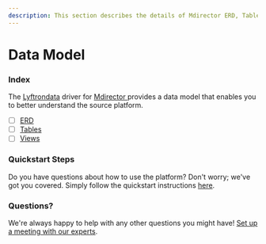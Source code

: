 ```yaml
---
description: This section describes the details of Mdirector ERD, Tables, and Views.
---
```


# Data Model

### Index

The  [Lyftrondata](https://www.lyftrondata.com/) driver for [Mdirector](https://www.lyftrondata.com/integration/mdirector/)[ ](https://www.lyftrondata.com/integration/mdirector/)provides a data model that enables you to better understand the source platform.

* [ ] [ERD](../../../marketing-analytics/mdirector/data-model/erd.md)
* [ ] [Tables](../../../marketing-analytics/mdirector/data-model/tables.md)
* [ ] [Views](../../../marketing-analytics/mdirector/data-model/views.md)

### Quickstart Steps

Do you have questions about how to use the platform? Don't worry; we've got you covered. Simply follow the quickstart instructions [here](../../../../quickstart-steps.md).

### Questions? <a href="#questions" id="questions"></a>

We're always happy to help with any other questions you might have! [Set up a meeting with our experts](https://www.lyftrondata.com/book-a-meeting/).

